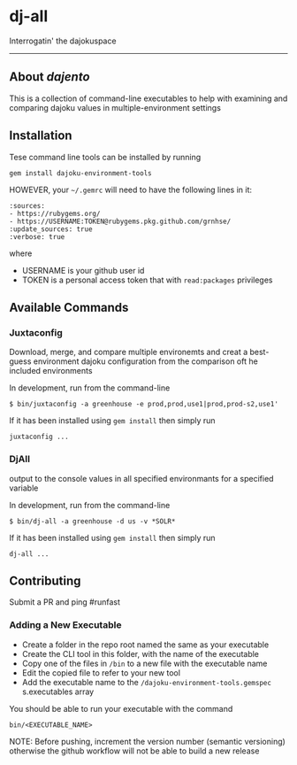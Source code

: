 # dj-all
Interrogatin' the dajokuspace

---
## About _dajento_
This is a collection of command-line executables to help with examining and comparing dajoku values in multiple-environment settings
## Installation
Tese command line tools can be installed by running
```
gem install dajoku-environment-tools
```
HOWEVER, your `~/.gemrc` will need to have the following lines in it:
```
:sources:
- https://rubygems.org/
- https://USERNAME:TOKEN@rubygems.pkg.github.com/grnhse/
:update_sources: true
:verbose: true
```
where
 - USERNAME is your github user id
 - TOKEN is a personal access token that with `read:packages` privileges
## Available Commands

### Juxtaconfig
Download, merge, and compare multiple environemts and creat a best-guess environment dajoku configuration from the comparison oft he included environments

In development, run from the command-line
```
$ bin/juxtaconfig -a greenhouse -e prod,prod,use1|prod,prod-s2,use1'
```
If it has been installed using `gem install` then simply run
```
juxtaconfig ...
```
### DjAll
output to the console values in all specified environmants for a specified variable

In development, run from the command-line
```
$ bin/dj-all -a greenhouse -d us -v *SOLR*
```
If it has been installed using `gem install` then simply run
```
dj-all ...
```

## Contributing
Submit a PR and ping #runfast
### Adding a New Executable
- Create a folder in the repo root named the same as your executable
- Create the CLI tool in this folder, with the name of the executable
- Copy one of the files in `/bin` to a new file with the executable name
- Edit the copied file to refer to your new tool
- Add the executable name to the `/dajoku-environment-tools.gemspec` s.executables array

You should be able to run your executable with the command
```
bin/<EXECUTABLE_NAME>
```
NOTE: Before pushing, increment the version number (semantic versioning) otherwise the github workflow will not be able to build a new release
